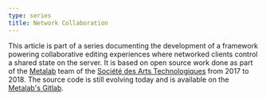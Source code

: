 ```yaml
---
type: series
title: Network Collaboration
---
```


This article is part of a series documenting the development of a framework powering collaborative editing experiences where networked clients control a shared state on the server. It is based on open source work done as part of the [Metalab](https://sat.qc.ca/recherche/metalab) team of the [Société des Arts Technologiques](https://sat.qc.ca) from 2017 to 2018. The source code is still evolving today and is available on the [Metalab's Gitlab](https://gitlab.com/sat-metalab/py-satnet).

